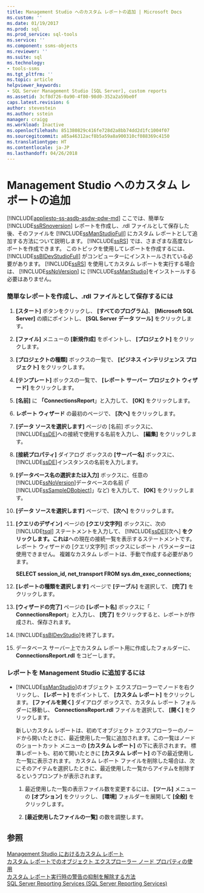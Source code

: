 ```yaml
---
title: Management Studio へのカスタム レポートの追加 | Microsoft Docs
ms.custom: ''
ms.date: 01/19/2017
ms.prod: sql
ms.prod_service: sql-tools
ms.service: ''
ms.component: ssms-objects
ms.reviewer: ''
ms.suite: sql
ms.technology:
- tools-ssms
ms.tgt_pltfrm: ''
ms.topic: article
helpviewer_keywords:
- SQL Server Management Studio [SQL Server], custom reports
ms.assetid: 3cf8d726-0a90-4f80-98d0-352a2a59be0f
caps.latest.revision: 6
author: stevestein
ms.author: sstein
manager: craigg
ms.workload: Inactive
ms.openlocfilehash: 851380829c416fe728d2a8bb74dd2d1fc1004f07
ms.sourcegitcommit: a85a46312acf8b5a59a8a900310cf088369c4150
ms.translationtype: HT
ms.contentlocale: ja-JP
ms.lasthandoff: 04/26/2018
---
```

# <a name="add-a-custom-report-to-management-studio"></a>Management Studio へのカスタム レポートの追加
[!INCLUDE[appliesto-ss-asdb-asdw-pdw-md](../../includes/appliesto-ss-asdb-asdw-pdw-md.md)]
ここでは、簡単な [!INCLUDE[ssRSnoversion](../../includes/ssrsnoversion_md.md)] レポートを作成し、.rdl ファイルとして保存した後、そのファイルを [!INCLUDE[ssManStudioFull](../../includes/ssmanstudiofull_md.md)] にカスタム レポートとして追加する方法について説明します。 [!INCLUDE[ssRS](../../includes/ssrs_md.md)] では、さまざまな高度なレポートを作成できます。 このトピックを使用してレポートを作成するには、 [!INCLUDE[ssBIDevStudioFull](../../includes/ssbidevstudiofull_md.md)] がコンピューターにインストールされている必要があります。 [!INCLUDE[ssRS](../../includes/ssrs_md.md)] を使用してカスタム レポートを実行する場合は、 [!INCLUDE[ssNoVersion](../../includes/ssnoversion_md.md)] に [!INCLUDE[ssManStudio](../../includes/ssmanstudio_md.md)]をインストールする必要はありません。  
  
 
### <a name="to-create-a-simple-report-saved-as-an-rdl-file"></a>簡単なレポートを作成し、.rdl ファイルとして保存するには  
  
1.  **[スタート]** ボタンをクリックし、 **[すべてのプログラム]**、 **[Microsoft SQL Server]** の順にポイントし、 **[SQL Server データ ツール]** をクリックします。  
  
2.  **[ファイル]** メニューの **[新規作成]** をポイントし、 **[プロジェクト]** をクリックします。  
  
3.  **[プロジェクトの種類]** ボックスの一覧で、 **[ビジネス インテリジェンス プロジェクト]** をクリックします。  
  
4.  **[テンプレート]** ボックスの一覧で、 **[レポート サーバー プロジェクト ウィザード]** をクリックします。  
  
5.  **[名前]** に **「ConnectionsReport**」と入力して、 **[OK]** をクリックします。  
  
6.  **レポート ウィザード** の最初のページで、 **[次へ]** をクリックします。  
  
7.  **[データ ソースを選択します]** ページの [名前] ボックスに、 [!INCLUDE[ssDE](../../includes/ssde_md.md)]への接続で使用する名前を入力し、 **[編集]** をクリックします。  
  
8.  **[接続プロパティ]** ダイアログ ボックスの **[サーバー名]** ボックスに、 [!INCLUDE[ssDE](../../includes/ssde_md.md)]インスタンスの名前を入力します。  
  
9. **[データベース名の選択または入力]** ボックスに、任意の [!INCLUDE[ssNoVersion](../../includes/ssnoversion_md.md)]データベースの名前 (「 [!INCLUDE[ssSampleDBobject](../../includes/sssampledbobject_md.md)]」など) を入力して、 **[OK]** をクリックします。  
  
10. **[データ ソースを選択します]** ページで、 **[次へ]** をクリックします。  
  
11. **[クエリのデザイン]** ページの **[クエリ文字列]** ボックスに、次の [!INCLUDE[tsql](../../includes/tsql_md.md)] ステートメントを入力して、 [!INCLUDE[ssDE](../../includes/ssde_md.md)][次へ] **をクリックします。これは**への現在の接続一覧を表示するステートメントです。 レポート ウィザードの [クエリ文字列] ボックスにレポート パラメーターは使用できません。 複雑なカスタム レポートは、手動で作成する必要があります。  
  
    **SELECT session_id, net_transport FROM sys.dm_exec_connections;**  
  
12. **[レポートの種類を選択します]** ページで **[テーブル]** を選択して、 **[完了]** をクリックします。  
  
13. **[ウィザードの完了]** ページの **[レポート名]** ボックスに「 **ConnectionsReport**」と入力し、 **[完了]** をクリックすると、レポートが作成され、保存されます。  
  
14. [!INCLUDE[ssBIDevStudio](../../includes/ssbidevstudio_md.md)]を終了します。  
  
15. データベース サーバー上でカスタム レポート用に作成したフォルダーに、 **ConnectionsReport.rdl** をコピーします。  
  
### <a name="to-add-a-report-to-management-studio"></a>レポートを Management Studio に追加するには  
  
-   [!INCLUDE[ssManStudio](../../includes/ssmanstudio_md.md)]のオブジェクト エクスプローラーでノードを右クリックし、 **[レポート]** をポイントして、 **[カスタム レポート]** をクリックします。 **[ファイルを開く]** ダイアログ ボックスで、カスタム レポート フォルダーに移動し、 **ConnectionsReport.rdl** ファイルを選択して、 **[開く]** をクリックします。  
  
    新しいカスタム レポートは、初めてオブジェクト エクスプローラーのノードから開いたときに、最近使用した一覧に追加されます。この一覧はノードのショートカット メニューの **[カスタム レポート]** の下に表示されます。 標準レポートも、初めて開いたときに **[カスタム レポート]** の下の最近使用した一覧に表示されます。 カスタム レポート ファイルを削除した場合は、次にそのアイテムを選択したときに、最近使用した一覧からアイテムを削除するというプロンプトが表示されます。  
  
    1.  最近使用した一覧の表示ファイル数を変更するには、 **[ツール]** メニューの **[オプション]** をクリックし、 **[環境]** フォルダーを展開して **[全般]** をクリックします。  
  
    2.  **[最近使用したファイルの一覧]** の数を調整します。  
  
## <a name="see-also"></a>参照  
[Management Studio におけるカスタム レポート](../../ssms/object/custom-reports-in-management-studio.md)  
[カスタム レポートでのオブジェクト エクスプローラー ノード プロパティの使用](../../ssms/object/use-custom-reports-with-object-explorer-node-properties.md)  
[カスタム レポート実行時の警告の抑制を解除する方法](../../ssms/object/unsuppress-run-custom-report-warnings.md)  
[SQL Server Reporting Services (SQL Server Reporting Services)](http://msdn.microsoft.com/en-us/b8d18d3d-9db0-43e7-8286-7b46cc3a37ed)  
  
